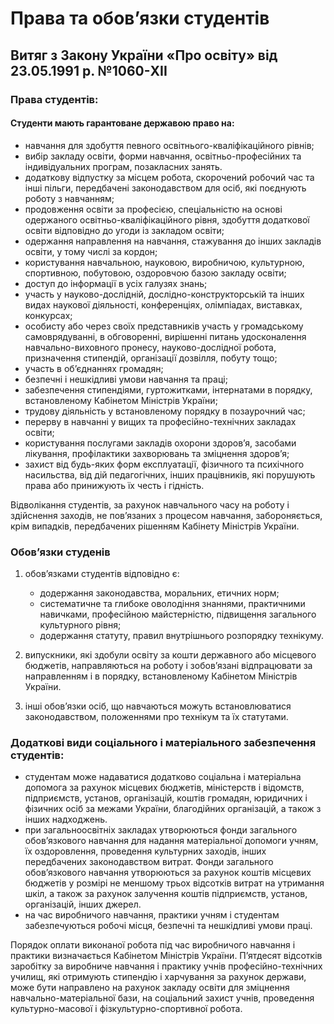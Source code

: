 # Права та обов’язки студентів
## Витяг з Закону України «Про освіту» від 23.05.1991 р. №1060-XII

### Права студентів:

#### Студенти мають гарантоване державою право на:

- навчання для здобуття певного освітнього-кваліфікаційного рівнів;
- вибір закладу освіти, форми навчання, освітньо-професійних та індивідуальних програм, позакласних занять.
- додаткову відпустку за місцем робота, скорочений робочий час та інші пільги, передбачені законодавством для осіб, які поєднують роботу з навчанням;
- продовження освіти за професією, спеціальністю на основі одержаного освітньо-кваліфікаційного рівня, здобуття додаткової освіти відповідно до угоди із закладом освіти;
- одержання направлення на навчання, стажування до інших закладів освіти, у тому числі за кордон;
- користування навчальною, науковою, виробничою, культурною, спортивною, побутовою, оздоровчою базою закладу освіти;
- доступ до інформації в усіх галузях знань;
- участь у науково-дослідній, дослідно-конструкторській та інших видах наукової діяльності, конференціях, олімпіадах, виставках, конкурсах;
- особисту або через своїх представників участь у громадському самоврядуванні, в обговоренні, вирішенні питань удосконалення навчально-виховного пронесу, науково-дослідної робота, призначення стипендій, організації дозвілля, побуту тощо;
- участь в об’єднаннях громадян;
- безпечні і нешкідливі умови навчання та праці;
- забезпечення стипендіями, гуртожитками, інтернатами в порядку, встановленому Кабінетом Міністрів України;
- трудову діяльність у встановленому порядку в позаурочний час;
- перерву в навчанні у вищих та професійно-технічних закладах освіти;
- користування послугами закладів охорони здоров’я, засобами лікування, профілактики захворювань та зміцнення здоров’я;
- захист від будь-яких форм експлуатації, фізичного та психічного насильства, від дій педагогічних, інших працівників, які порушують права або принижують їх честь і гідність.

Відволікання студентів, за рахунок навчального часу на роботу і здійснення заходів, не пов’язаних з процесом навчання, забороняється, крім випадків, передбачених рішенням Кабінету Міністрів України.

### Обов’язки студенів

1. обов’язками студентів відповідно є:
	- додержання законодавства, моральних, етичних норм;
	- систематичне та глибоке оволодіння знаннями, практичними навичками, професійною майстерністю, підвищення загального культурного рівня;
	- додержання статуту, правил внутрішнього розпорядку технікуму.

1. випускники, які здобули освіту за кошти державного або місцевого бюджетів, направляються на роботу і зобов’язані відпрацювати за направленням і в порядку, встановленому Кабінетом Міністрів України.
1. інші обов’язки осіб, що навчаються можуть встановлюватися законодавством, положеннями про технікум та їх статутами.

### Додаткові види соціального і матеріального забезпечення студентів:

- студентам може надаватися додатково соціальна і матеріальна допомога за рахунок місцевих бюджетів, міністерств і відомств, підприємств, установ, організацій, коштів громадян, юридичних і фізичних осіб за межами України, благодійних організацій, а також з інших надходжень.
- при загальноосвітніх закладах утворюються фонди загального обов’язкового навчання для надання матеріальної допомоги учням, їх оздоровлення, проведення культурних заходів, інших передбачених законодавством витрат. Фонди загального обов’язкового навчання утворюються за рахунок коштів місцевих бюджетів у розмірі не меншому трьох відсотків витрат на утримання шкіл, а також за рахунок залучення коштів підприємств, установ, організацій, інших джерел.
- на час виробничого навчання, практики учням і студентам забезпечуються робочі місця, безпечні та нешкідливі умови праці.

Порядок оплати виконаної робота під час виробничого навчання і практики визначається Кабінетом Міністрів України.
П’ятдесят відсотків заробітку за виробниче навчання і практику учнів професійно-технічних училищ, які отримують стипендію і харчування за рахунок держави, може бути направлено на рахунок закладу освіти для зміцнення навчально-матеріальної бази, на соціальний захист учнів, проведення культурно-масової і фізкультурно-спортивної робота.

